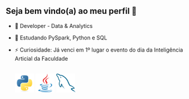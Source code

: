 ## Seja bem vindo(a) ao meu perfil 👋

- 🔭 Developer - Data & Analytics
- 🌱 Estudando PySpark, Python e SQL
- ⚡ Curiosidade: Já venci em 1º lugar o evento do dia da Inteligência Articial da Faculdade

  <div style="display: inline_block"><br>
  <img align="center" alt="Thami-Python" height="50" width="50" src="https://raw.githubusercontent.com/devicons/devicon/master/icons/python/python-original.svg">
  <img align="center" alt="Thami-Java" height="50" width="50" src="https://raw.githubusercontent.com/devicons/devicon/master/icons/java/java-original.svg">
  <img align="center" alt="Thami-MySQL" height="50" width="50" src="https://raw.githubusercontent.com/devicons/devicon/master/icons/mysql/mysql-original.svg">
</div>
  
  ##
